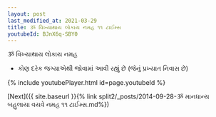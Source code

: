 ```yaml
---
layout: post
last_modified_at: 2021-03-29
title: ૐ વિખ્યાથાય લોકાય નમહ ૧૧ ટાઈમ્સ
youtubeId: BJnX6q-SBY0
---
```

 
 
 ૐ વિખ્યાથાય લોકાય નમહ  
 
 -  કોણ દરેક જગ્યાએથી જોવામાં આવી રહ્યું છે (જેનું પ્રખ્યાત નિવાસ છે) 
 
  
 
  
 
 
 
 
 
 


{% include youtubePlayer.html id=page.youtubeId %}
 
[Next]({{ site.baseurl }}{% link  split2/_posts/2014-09-28-ૐ માનધાન્ય બહુલાયા વયવે નમહ ૧૧ ટાઈમ્સ.md%})
 
